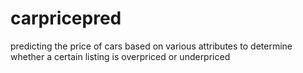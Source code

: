 # carpricepred
predicting the price of cars based on various attributes to determine whether a certain listing is overpriced or underpriced
